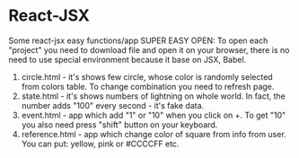 # React-JSX
Some react-jsx easy functions/app
SUPER EASY OPEN:
To open each "project" you need to download file and open it on your browser, there is no need to use special environment because it base on JSX, Babel.

1. circle.html - it's shows few circle, whose color is randomly selected from colors table. To change combination you need to refresh page. 
2. state.html - it's shows numbers of lightning on whole world. In fact, the number adds "100" every second - it's fake data. 
3. event.html - app which add "1" or "10" when you click on +. To get "10" you also need press "shift" button on your keyboard.
4. reference.html - app which change color of square from info from user. You can put: yellow, pink or #CCCCFF etc.
